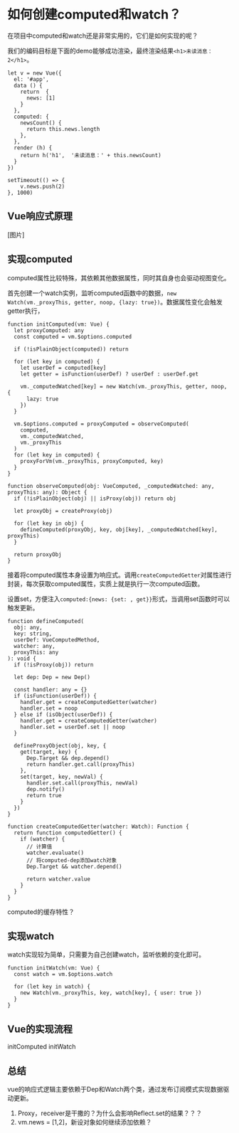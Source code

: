 # 如何创建computed和watch？

在项目中computed和watch还是非常实用的，它们是如何实现的呢？

我们的编码目标是下面的demo能够成功渲染，最终渲染结果`<h1>未读消息：2</h1>`。

```
let v = new Vue({
  el: '#app',
  data () {
    return  {
      news: [1]
    }
  },
  computed: {
    newsCount() {
      return this.news.length
    },
  },
  render (h) {
    return h('h1',  '未读消息：' + this.newsCount)
  }
})

setTimeout(() => {
    v.news.push(2)
}, 1000)
```

## Vue响应式原理

[图片]

## 实现computed

computed属性比较特殊，其依赖其他数据属性，同时其自身也会驱动视图变化。

首先创建一个watch实例，监听computed函数中的数据，`new Watch(vm._proxyThis, getter, noop, {lazy: true})`。数据属性变化会触发getter执行，

```
function initComputed(vm: Vue) {
  let proxyComputed: any
  const computed = vm.$options.computed

  if (!isPlainObject(computed)) return

  for (let key in computed) {
    let userDef = computed[key]
    let getter = isFunction(userDef) ? userDef : userDef.get

    vm._computedWatched[key] = new Watch(vm._proxyThis, getter, noop, {
      lazy: true
    })
  }

  vm.$options.computed = proxyComputed = observeComputed(
    computed,
    vm._computedWatched,
    vm._proxyThis
  )
  for (let key in computed) {
    proxyForVm(vm._proxyThis, proxyComputed, key)
  }
}

function observeComputed(obj: VueComputed, _computedWatched: any, proxyThis: any): Object {
  if (!isPlainObject(obj) || isProxy(obj)) return obj

  let proxyObj = createProxy(obj)

  for (let key in obj) {
    defineComputed(proxyObj, key, obj[key], _computedWatched[key], proxyThis)
  }

  return proxyObj
}
```

接着将computed属性本身设置为响应式。调用`createComputedGetter`对属性进行封装，每次获取computed属性，实质上就是执行一次computed函数。

设置set，方便注入`computed:{news: {set: , get}}`形式，当调用set函数时可以触发更新。
```
function defineComputed(
  obj: any,
  key: string,
  userDef: VueComputedMethod,
  watcher: any,
  proxyThis: any
): void {
  if (!isProxy(obj)) return

  let dep: Dep = new Dep()

  const handler: any = {}
  if (isFunction(userDef)) {
    handler.get = createComputedGetter(watcher)
    handler.set = noop
  } else if (isObject(userDef)) {
    handler.get = createComputedGetter(watcher)
    handler.set = userDef.set || noop
  }

  defineProxyObject(obj, key, {
    get(target, key) {
      Dep.Target && dep.depend()
      return handler.get.call(proxyThis)
    },
    set(target, key, newVal) {
      handler.set.call(proxyThis, newVal)
      dep.notify()
      return true
    }
  })
}

function createComputedGetter(watcher: Watch): Function {
  return function computedGetter() {
    if (watcher) {
      // 计算值
      watcher.evaluate()
      // 将computed-dep添加watch对象
      Dep.Target && watcher.depend()

      return watcher.value
    }
  }
}
```

computed的缓存特性？

## 实现watch

watch实现较为简单，只需要为自己创建watch，监听依赖的变化即可。

```
function initWatch(vm: Vue) {
  const watch = vm.$options.watch

  for (let key in watch) {
    new Watch(vm._proxyThis, key, watch[key], { user: true })
  }
}

```

## Vue的实现流程

initComputed
initWatch

## 总结

vue的响应式逻辑主要依赖于Dep和Watch两个类，通过发布订阅模式实现数据驱动更新。

1. Proxy，receiver是干撒的？为什么会影响Reflect.set的结果？？？
2. vm.news = [1,2]，新设对象如何继续添加依赖？

